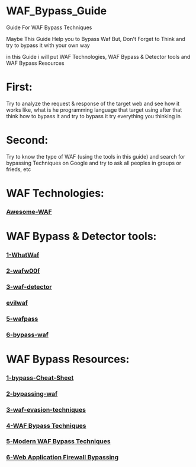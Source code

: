 # WAF_Bypass_Guide
Guide For WAF Bypass Techniques

Maybe This Guide Help you to Bypass Waf 
But, Don't Forget to Think and try to bypass it with your own way

in this Guide i will put WAF Technologies, WAF Bypass & Detector tools and WAF Bypass Resources

# First: 
Try to analyze the request & response of the target web and see how it works like, what is he programming language that target using after that think how to bypass it and try to bypass it try everything you thinking in

# Second:
Try to know the type of WAF (using the tools in this guide) and search for bypassing Techniques on Google and try to ask all peoples in groups or frieds, etc 

# WAF Technologies:
<a href='https://github.com/0xInfection/Awesome-WAF'><h3>Awesome-WAF</h3></a>

# WAF Bypass & Detector tools:
<a href='https://github.com/Ekultek/WhatWaf'><h3>1-WhatWaf</h3></a>
<a href='https://github.com/EnableSecurity/wafw00f'><h3>2-wafw00f</h3></a>
<a href='https://github.com/shieldfy/waf-detector'><h3>3-waf-detector</h3></a>
<a href='https://github.com/eviltik/evilwaf'><h3>evilwaf</h3></a>
<a href='https://github.com/wafpassproject/wafpass'><h3>5-wafpass</h3></a>
<a href='https://github.com/PortSwigger/bypass-waf'><h3>6-bypass-waf</h3></a>

# WAF Bypass Resources:
<a href='https://github.com/Bo0oM/WAF-bypass-Cheat-Sheet'><h3>1-bypass-Cheat-Sheet</h3></a>
<a href='https://medium.com./@Pentestit_ru/bypassing-waf-4cfa1aad16bf'><h3>2-bypassing-waf</h3></a>
<a href='https://medium.com./secjuice/waf-evasion-techniques-718026d693d8'><h3>3-waf-evasion-techniques</h3></a>
<a href='https://www.youtube.com/watch?v=tSf_IXfuzXk'><h3>4-WAF Bypass Techniques</h3></a>
<a href='https://www.youtube.com/watch?v=nKJmgE-dYds'><h3>5-Modern WAF Bypass Techniques</h3></a>
<a href='https://www.youtube.com/watch?v=iQqwQXHwQk0'><h3>6-Web Application Firewall Bypassing</h3></a>

